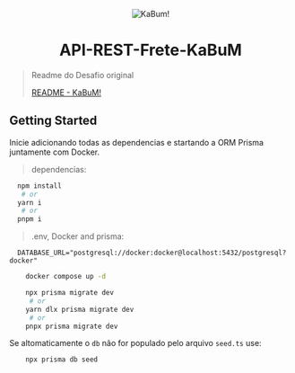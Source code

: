 <div align="center">
  
![KaBum!](https://static.kabum.com.br/conteudo/temas/001/imagens/topo/logo_kabum_.png)

# API-REST-Frete-KaBuM

</div>
  
> Readme do Desafio original
>
> [README - KaBuM!](README/README-KABUM.md)

## Getting Started

Inicie adicionando todas as dependencias e startando a ORM Prisma juntamente com Docker.

> dependencias:

```bash
  npm install
   # or
  yarn i
   # or
  pnpm i
```

> .env, Docker and prisma:

```.env
  DATABASE_URL="postgresql://docker:docker@localhost:5432/postgresql?docker"
```

```bash
    docker compose up -d
```

```bash
    npx prisma migrate dev 
     # or
    yarn dlx prisma migrate dev
     # or
    pnpx prisma migrate dev
```
Se altomaticamente o `db` não for populado pelo arquivo `seed.ts` use: 

```bash
    npx prisma db seed 
```

